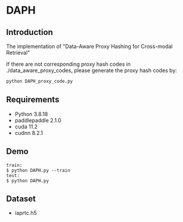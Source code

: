 # DAPH

## Introduction
The implementation of "Data-Aware Proxy Hashing for Cross-modal Retrieval"

If there are not corresponding proxy hash codes in ./data_aware_proxy_codes, please generate the proxy hash codes by:
```python 
python DAPH_proxy_code.py
```

## Requirements

- Python 3.8.18
- paddlepaddle 2.1.0
- cuda 11.2
- cudnn 8.2.1

## Demo
```
train:
$ python DAPH.py --train
test:
$ python DAPH.py
```

## Dataset
- iaprtc.h5
